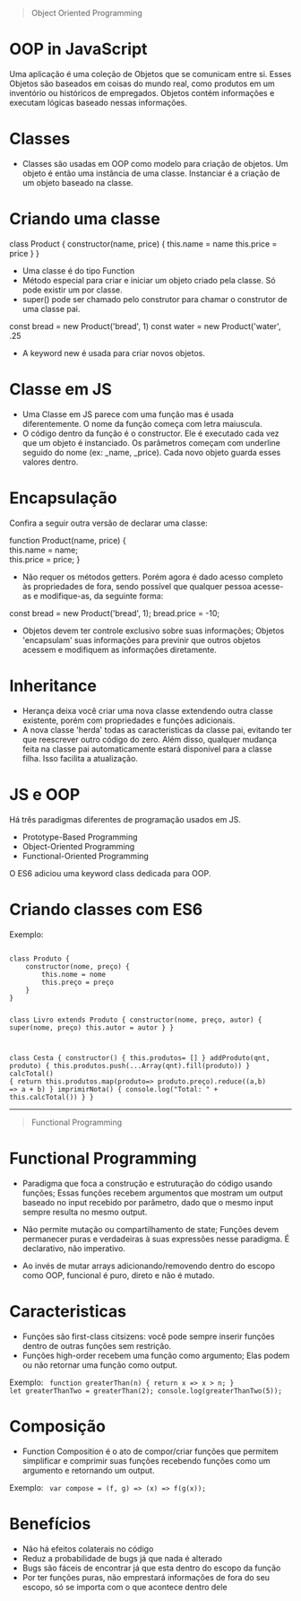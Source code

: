 > Object Oriented Programming 

# OOP in JavaScript

Uma aplicação é uma coleção de Objetos que se comunicam entre si. Esses Objetos são baseados em coisas do mundo real,
como produtos em um inventório ou históricos de empregados.
Objetos contém informações e executam lógicas baseado nessas informações. 

# Classes

- Classes são usadas em OOP como modelo para criação de objetos. Um objeto é então uma instância de uma classe.
Instanciar é a criação de um objeto baseado na classe. 

# Criando uma classe

class Product { 
    constructor(name, price) {
        this.name = name 
        this.price = price
    }
}

- Uma classe é do tipo Function
- Método especial para criar e iniciar um objeto criado pela classe. Só pode existir um por classe. 
- super() pode ser chamado pelo construtor para chamar o construtor de uma classe pai.

const bread = new Product('bread', 1)
const water = new Product('water', .25

- A keyword new é usada para criar novos objetos.

# Classe em JS
- Uma Classe em JS  parece com uma função mas é usada diferentemente. O nome da função começa com letra maiuscula. 
- O código dentro da função é o constructor. Ele é executado cada vez que um objeto é instanciado. Os parâmetros começam
com underline seguido do nome (ex: _name, _price). Cada novo objeto guarda esses valores dentro.

# Encapsulação 
Confira a seguir outra versão de declarar uma classe: 

function Product(name, price) {  
	this.name = name;  
	this.price = price;
}

- Não requer os métodos getters. Porém agora é dado acesso completo às propriedades de fora, sendo possível que 
qualquer pessoa acesse-as e modifique-as, da seguinte forma:

const bread = new Product('bread', 1);
bread.price = -10;

- Objetos devem ter controle exclusivo sobre suas informações; Objetos 'encapsulam' suas informações para previnir
que outros objetos acessem e modifiquem as informações diretamente. 

# Inheritance
- Herança deixa você criar uma nova classe extendendo outra classe existente, porém com propriedades e funções adicionais.
- A nova classe 'herda' todas as caracteristicas da classe pai, evitando ter que reescrever outro código do zero. 
Além disso, qualquer mudança feita na classe pai automaticamente estará disponível para a classe filha. Isso facilita
a atualização.

# JS e OOP
Há três paradigmas diferentes de programação usados em JS. 

- Prototype-Based Programming
- Object-Oriented Programming
- Functional-Oriented Programming

O ES6 adiciou uma keyword class dedicada para OOP.  

# Criando classes com ES6
Exemplo: 

<code>
class Produto { 
    constructor(nome, preço) {
        this.nome = nome 
        this.preço = preço 
    }
}

class Livro extends Produto { 
    constructor(nome, preço, autor) {
        super(nome, preço)
        this.autor = autor 
    }
}

class Cesta { 
    constructor() {
        this.produtos= [] 
    }
    addProduto(qnt, produto) {
        this.produtos.push(...Array(qnt).fill(produto))
    }
    calcTotal() {
        return this.produtos.map(produto=> produto.preço).reduce((a,b) => a + b)
    }
    imprimirNota() {
        console.log("Total: " + this.calcTotal())
    }
}
</code>

_______________________________________________________________________________________________________________________________

> Functional Programming 

# Functional Programming

- Paradigma que foca a construção e estruturação do código usando funções; Essas funções recebem argumentos que 
mostram um output baseado no input recebido por parâmetro, dado que o mesmo input sempre resulta no mesmo
output. 

- Não permite mutação ou compartilhamento de state; Funções devem permanecer puras e verdadeiras à suas
expressões nesse paradigma. É declarativo, não imperativo.

- Ao invés de mutar arrays adicionando/removendo dentro do escopo como OOP, funcional é puro, direto e não é mutado.

# Caracteristicas

- Funções são first-class citsizens: você pode sempre inserir funções dentro de outras funções sem restrição.
- Funções high-order recebem uma função como argumento; Elas podem ou não retornar uma função como output. 

Exemplo: 
<code>
function greaterThan(n) {
   return x => x > n;
}
let greaterThanTwo = greaterThan(2);
console.log(greaterThanTwo(5));
</code>

# Composição
- Function Composition é o ato de compor/criar funções que permitem simplificar e comprimir suas funções recebendo funções
como um argumento e retornando um output. 

Exemplo: 
<code>
var compose = (f, g) => (x) => f(g(x));
</code>


# Benefícios
- Não há efeitos colaterais no código
- Reduz a probabilidade de bugs já que nada é alterado
- Bugs são fáceis de encontrar já que esta dentro do escopo da função
- Por ter funções puras, não emprestará informações de fora do seu escopo, só se importa com o que acontece dentro dele 


